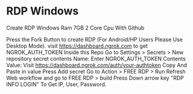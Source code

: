 # RDP Windows

Create RDP Windows Ram 7GB 2 Core Cpu With Github

Press the Fork Button to create RDP (For Android/HP Users Please Use Desktop Mode). visit https://dashboard.ngrok.com to get NGROK_AUTH_TOKEN Inside this Repo Go to Settings > Secrets > New repository secret contents Name: Enter NGROK_AUTH_TOKEN Contents Value: Visit https://dashboard.ngrok.com/auth/your-authtoken Copy And Paste in value Press Add secret Go to Action > FREE RDP > Run Refresh Web workflow and go to FREE RDP > build Press Down arrow key "RDP INFO LOGIN" To Get IP, User, Password.
